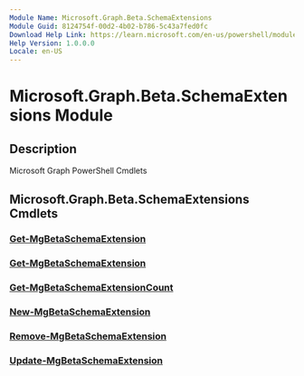 ```yaml
---
Module Name: Microsoft.Graph.Beta.SchemaExtensions
Module Guid: 8124754f-00d2-4b02-b786-5c43a7fed0fc
Download Help Link: https://learn.microsoft.com/en-us/powershell/module/microsoft.graph.beta.schemaextensions/?view=graph-powershell-beta
Help Version: 1.0.0.0
Locale: en-US
---
```


# Microsoft.Graph.Beta.SchemaExtensions Module
## Description
Microsoft Graph PowerShell Cmdlets

## Microsoft.Graph.Beta.SchemaExtensions Cmdlets
### [Get-MgBetaSchemaExtension](Get-MgBetaSchemaExtension.md)

### [Get-MgBetaSchemaExtension](Get-MgBetaSchemaExtension.md)

### [Get-MgBetaSchemaExtensionCount](Get-MgBetaSchemaExtensionCount.md)

### [New-MgBetaSchemaExtension](New-MgBetaSchemaExtension.md)

### [Remove-MgBetaSchemaExtension](Remove-MgBetaSchemaExtension.md)

### [Update-MgBetaSchemaExtension](Update-MgBetaSchemaExtension.md)




















